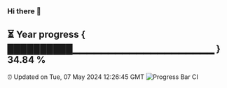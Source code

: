 ### Hi there 👋
⏳ Year progress { ██████████▁▁▁▁▁▁▁▁▁▁▁▁▁▁▁▁▁▁▁▁ } 34.84 %
---
⏰ Updated on Tue, 07 May 2024 12:26:45 GMT
![Progress Bar CI](https://github.com/liununu/liununu/workflows/Progress%20Bar%20CI/badge.svg)
